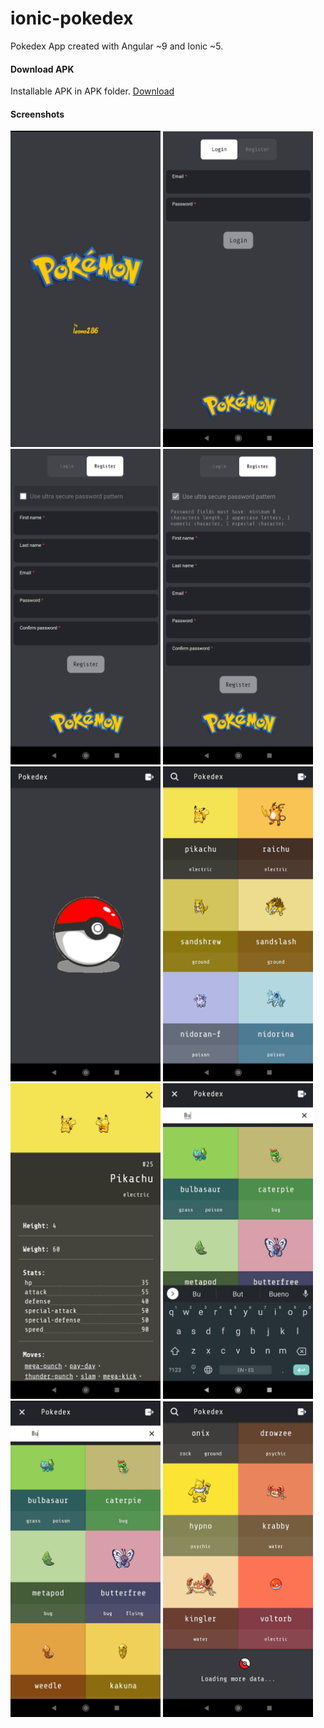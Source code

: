 # ionic-pokedex

Pokedex App created with Angular ~9 and Ionic ~5.

#### Download APK

Installable APK in APK folder. [Download](https://github.com/leono286/ionic-pokedex/raw/master/APK/pokedex-leono286-V4.apk)

#### Screenshots
<img src="https://github.com/leono286/ionic-pokedex/blob/master/screenshots/0.jpg" width="240">   <img src="https://github.com/leono286/ionic-pokedex/blob/master/screenshots/1.jpg" width="240">   <img src="https://github.com/leono286/ionic-pokedex/blob/master/screenshots/2.jpg" width="240">   <img src="https://github.com/leono286/ionic-pokedex/blob/master/screenshots/3.jpg" width="240">  <img src="https://github.com/leono286/ionic-pokedex/blob/master/screenshots/4.jpg" width="240">   <img src="https://github.com/leono286/ionic-pokedex/blob/master/screenshots/5.jpg" width="240">   <img src="https://github.com/leono286/ionic-pokedex/blob/master/screenshots/6.jpg" width="240">   <img src="https://github.com/leono286/ionic-pokedex/blob/master/screenshots/7.jpg" width="240">   <img src="https://github.com/leono286/ionic-pokedex/blob/master/screenshots/8.jpg" width="240">   <img src="https://github.com/leono286/ionic-pokedex/blob/master/screenshots/9.jpg" width="240">
